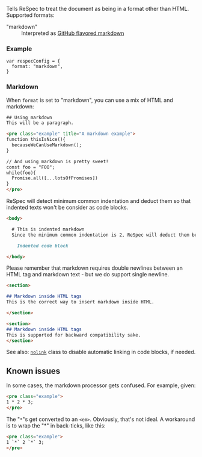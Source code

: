 Tells ReSpec to treat the document as being in a format other than HTML. Supported formats:

<dl>
  <dt>"markdown"</dt>
  <dd>Interpreted as <a href="https://guides.github.com/features/mastering-markdown/">GitHub flavored markdown</a>
</dl>

### Example
```JS
var respecConfig = {
  format: "markdown",
}
```

### Markdown 
When `format` is set to "markdown", you can use a mix of HTML and markdown: 

```HTML
## Using markdown
This will be a paragraph. 

<pre class="example" title="A markdown example">
function thisIsNice(){
  becauseWeCanUseMarkdown();
}

// And using markdown is pretty sweet!
const foo = "FOO";
while(foo){
  Promise.all([...lotsOfPromises])
}
</pre>
```

ReSpec will detect minimum common indentation and deduct them so that indented texts won't be consider as code blocks.

```markdown
<body>

  # This is indented markdown
  Since the minimum common indentation is 2, ReSpec will deduct them before parsing

    Indented code block

</body>
```


Please remember that markdown requires double newlines between an HTML tag and markdown text - but we do support single newline.

```markdown
<section>

## Markdown inside HTML tags
This is the correct way to insert markdown inside HTML.

</section>

<section>
## Markdown inside HTML tags
This is supported for backward compatibility sake.
</section> 
```

See also: [`nolink`](nolink) class to disable automatic linking in code blocks, if needed.

## Known issues

In some cases, the markdown processor gets confused. For example, given: 

```HTML
<pre class="example">
1 * 2 * 3;
</pre>
``` 

The "`*`"s get converted to an `<em>`. Obviously, that's not ideal. A workaround is to wrap the "*" in back-ticks, like this:

```HTML
<pre class="example">
1 `*` 2 `*` 3;
</pre>
```
